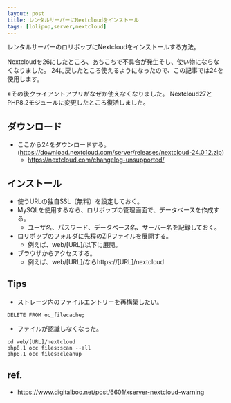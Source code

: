 ```yaml
---
layout: post
title: レンタルサーバーにNextcloudをインストール
tags: [lolipop,server,nextcloud]
---
```


レンタルサーバーのロリポップにNextcloudをインストールする方法。

Nextcloudを26にしたところ、あちこちで不具合が発生そし、使い物にならなくなりました。
24に戻したところ使えるようになったので、この記事では24を使用します。

※その後クライアントアプリがなぜか使えなくなりました。
Nextcloud27とPHP8.2モジュールに変更したところ復活しました。

## ダウンロード

* ここから24をダウンロードする。(https://download.nextcloud.com/server/releases/nextcloud-24.0.12.zip)
  * https://nextcloud.com/changelog-unsupported/

## インストール

* 使うURLの独自SSL（無料）を設定しておく。
* MySQLを使用するなら、ロリポップの管理画面で、データベースを作成する。
  * ユーザ名、パスワード、データベース名、サーバー名を記録しておく。
* ロリポップのフォルダに先程のZIPファイルを展開する。
  * 例えば、web/[URL]/以下に展開。
* ブラウザからアクセスする。
  * 例えば、web/[URL]/ならhttps://[URL]/nextcloud

## Tips

* ストレージ内のファイルエントリーを再構築したい。
```
DELETE FROM oc_filecache;
```

* ファイルが認識しなくなった。
```
cd web/[URL]/nextcloud
php8.1 occ files:scan --all
php8.1 occ files:cleanup
```

## ref.

* https://www.digitalboo.net/post/6601/xserver-nextcloud-warning
